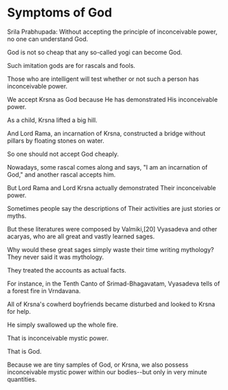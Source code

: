 # Symptoms of God

Srila Prabhupada: Without accepting the principle of inconceivable power, no one can understand God.

God is not so cheap that any so-called yogi can become God.

Such imitation gods are for rascals and fools.

Those who are intelligent will test whether or not such a person has inconceivable power.

We accept Krsna as God because He has demonstrated His inconceivable power.

As a child, Krsna lifted a big hill.

And Lord Rama, an incarnation of Krsna, constructed a bridge without pillars by floating stones on water.

So one should not accept God cheaply.

Nowadays, some rascal comes along and says, "I am an incarnation of God," and another rascal accepts him.

But Lord Rama and Lord Krsna actually demonstrated Their inconceivable power.

Sometimes people say the descriptions of Their activities are just stories or myths.

But these literatures were composed by Valmiki,[20] Vyasadeva and other acaryas, who are all great and vastly learned sages.

Why would these great sages simply waste their time writing mythology? They never said it was mythology.

They treated the accounts as actual facts.

For instance, in the Tenth Canto of Srimad-Bhagavatam, Vyasadeva tells of a forest fire in Vrndavana.

All of Krsna's cowherd boyfriends became disturbed and looked to Krsna for help.

He simply swallowed up the whole fire.

That is inconceivable mystic power.

That is God.

Because we are tiny samples of God, or Krsna, we also possess inconceivable mystic power within our bodies--but only in very minute quantities.

